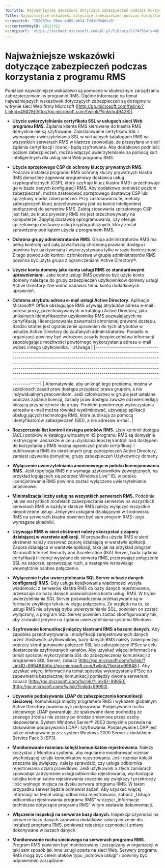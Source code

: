 ```yaml
---
TOCTitle: Najważniejsze wskazówki dotyczące zabezpieczeń podczas korzystania z programu RMS
Title: Najważniejsze wskazówki dotyczące zabezpieczeń podczas korzystania z programu RMS
ms:assetid: '762037ce-9bee-4d89-bb14-7dd1c004dca3'
ms:contentKeyID: 18123321
ms:mtpsurl: 'https://technet.microsoft.com/pl-pl/library/Cc747564(v=WS.10)'
---
```


Najważniejsze wskazówki dotyczące zabezpieczeń podczas korzystania z programu RMS
=================================================================================

Poniższe najważniejsze wskazówki są pomocne w skutecznym zarządzaniu zabezpieczeniami w programie RMS. Ogólne informacje na temat najważniejszych wskazówek dotyczących zabezpieczeń są dostępne w witrynie sieci Web firmy Microsoft ([http://go.microsoft.com/fwlink/?LinkId=49428](http://go.microsoft.com/fwlink/?linkid=49428)).

-   **Użycie uwierzytelniania certyfikatu SSL w usługach sieci Web programu RMS**. Żądania klienta RMS kierowane do klastra RMS domyślnie nie są szyfrowane. Zainstalowanie certyfikatu SSL i wymaganie uwierzytelniania SSL w wirtualnych katalogach RMS na wszystkich serwerach RMS w klastrze spowoduje, że przesyłane w sieci żądania certyfikacji i licencji będą szyfrowane. Aby dodatkowo podnieść poziom zabezpieczeń, można włączyć uwierzytelnianie za pomocą kart inteligentnych dla usług sieci Web programu RMS.
-   **Użycie sprzętowego CSP do ochrony kluczy prywatnych RMS**. Podczas instalacji programu RMS ochronę kluczy prywatnych klastra RMS domyślnie zapewnia programowy dostawca usług kryptograficznych (CSP), który szyfruje klucz klastra RMS i przechowuje go w bazie danych konfiguracji RMS. Aby dodatkowo podnieść poziom zabezpieczeń, można zastosować sprzętowego dostawcę CSP lub sprzętowy moduł zabezpieczeń. Przy zastosowaniu tej metody zabezpieczeń klucz przechowywany jest na karcie inteligentnej podłączonej do serwerów RMS. Zaletą stosowania sprzętowego CSP jest fakt, że klucz prywatny RMS nie jest przechowywany na komputerze. Zapytaj dostawcę oprogramowania, czy oferuje sprzętowego dostawcę usług kryptograficznych, który został sprawdzony pod kątem użycia z programem RMS.
-   **Ochrona grupy administratorów RMS**. Grupa administratorów RMS ma pełną kontrolę nad całą zawartością chronioną prawami dostępu i powinna być uaktywniana i wykorzystywana tylko w razie konieczności. Z tego powodu do kontroli członkostwa w grupie administratorów RMS powinna być użyta grupa z ograniczeniami Active Directory®.
-   **Użycie konta domeny jako konta usługi RMS ze standardowymi uprawnieniami**. Jako konto usługi RMS powinno być użyte konto domeny należące do grupy zabezpieczeń użytkowników domeny usługi Active Directory. Nie wolno nadawać temu kontu dodatkowych uprawnień.
-   **Ochrona atrybutu adresu e-mail usługi Active Directory**. Aplikacje Microsoft® Office obsługujące RMS używają atrybutów adresu e-mail i adresu proxy, przechowywanych w katalogu Active Directory, jako unikalnych identyfikatorów użytkownika RMS pozwalających na certyfikację i licencjonowanie zawartości chronionej prawami dostępu. Bardzo istotne jest ograniczenie uprawnień do tych atrybutów w usłudze Active Directory do zaufanych administratorów. Ponadto w organizacji powinny być wdrożone zasady bezpieczeństwa informacji zapobiegające możliwości powtórnego wykorzystania adresu e-mail wobec innego użytkownika.
    | ![](images/Cc747564.note(WS.10).gif)Uwaga                                                                                                                                                                                                                                                                                                                                                                                                                                   |
    |----------------------------------------------------------------------------------------------------------------------------------------------------------------------------------------------------------------------------------------------------------------------------------------------------------------------------------------------------------------------------------------------------------------------------------------------------------------------------------------------------------|
    | Alternatywnie, aby uniknąć tego problemu, można w szablonach zasad praw dostępu przypisać prawa grupom, a nie indywidualnym pracownikom. Jeśli członkostwo w grupie jest ustalane podczas żądania licencji, zasady praw dostępu zawsze odzwierciedlają bieżącą przynależność do grupy. Problem powtórnego wykorzystania adresów e-mail można również wyeliminować, używając aplikacji obsługujących technologię RMS, które publikują za pomocą identyfikatorów zabezpieczeń (SID), a nie adresów e-mail. |

-   **Rozszerzenie list kontroli dostępu potoków RMS.** Listy kontroli dostępu (ACL) potoków w katalogu wirtualnym IIS programu RMS są domyślnie restrykcyjne. Jednakże w celu uzyskania lepszej kontroli nad dostępem do korzystania z RMS można ograniczyć potoki certyfikacji i publikowania RMS do określonych grup zabezpieczeń Active Directory, zamiast używania domyślnej grupy zabezpieczeń Użytkownicy domeny.
-   **Wyłączenie uwierzytelniania anonimowego w potoku licencjonowania RMS.** Jeśli topologia RMS nie wymaga użytkowników zewnętrznych, na przykład logujących się poprzez Windows Live™ ID, w potoku licencjonowania RMS powinno zostać wyłączone uwierzytelnianie anonimowe.
-   **Minimalizacja liczby usług na wszystkich serwerach RMS.** Podobnie jak we wszystkich modelach zabezpieczania serwerów na wszystkich serwerach RMS w każdym klastrze RMS należy wyłączyć wszystkie niepotrzebne usługi. Jedynymi usługami działającymi w środowisku RMS na serwerach klastra powinien być sam program RMS i jego wymagane składniki.
-   **Używając RMS w sieci ekstranet należy skorzystać z zapory działającej w warstwie aplikacji.** W przypadku użycia RMS w sieci ekstranet należy stosować zaporę działającą w warstwie aplikacji. Zapora działająca w warstwie aplikacji, taka jak na przykład program Microsoft Internet Security and Acceleration (ISA) Server, bada żądania certyfikacji i licencji wysyłane do serwera RMS, przerywając połączenie SSL na zaporze, sprawdzając ruch, a następnie wznawiając wewnętrznie osobne połączenie.
-   **Wyłączenie trybu uwierzytelniania SQL Server w bazie danych konfiguracji RMS**. Gdy usługa kolejkowania wiadomości wysyła wiadomości z serwerów klastra RMS do bazy danych rejestrowania, przekazuje do bazy danych poświadczenia konta usługi RMS. W trybie uwierzytelniania SQL Server poświadczenia przekazywane są w formacie zwykłego tekstu w ciągu połączenia. Ze względu na to, że usługi RMS nie używają trybu uwierzytelniania SQL, powinien on zostać wyłączony, a program SQL Server powinien zostać skonfigurowany tak, aby zezwalać jedynie na żądania uwierzytelniania systemu Windows.
-   **Szyfrowanie komunikacji między klastrami RMS a bazami danych.** Aby zapobiec przechwytywaniu i modyfikacji zarejestrowanych danych przez złośliwych użytkowników, bazy danych RMS należy zabezpieczyć poprzez skonfigurowanie połączeń SSL lub zabezpieczeń IPSec w celu dostarczenia szyfrowanych kanałów. Aby uzyskać więcej informacji na temat sposobu wykorzystania SSL do zabezpieczenia komunikacji z programem SQL Server, zobacz [http://go.microsoft.com/fwlink/?LinkID=99948](http://go.microsoft.com/fwlink/?linkid=99948.). Aby uzyskać więcej informacji na temat sposobu wykorzystania IPSec do zapewnienia bezpiecznej komunikacji pomiędzy dwoma serwerami, zobacz [http://go.microsoft.com/fwlink/?LinkID=99950](http://go.microsoft.com/fwlink/?linkid=99950).
-   **Używanie podpisywania LDAP do zabezpieczenia komunikacji sieciowej**. Komunikacja między programem RMS i wykazem globalnym Active Directory powinna być podpisywana. Podpisywanie ruchu sieciowego LDAP gwarantuje, że spakowane dane pochodzą ze znanego źródła i nie zostały po drodze zmienione przez osoby niepowołane. System Windows Server® 2003 domyślnie pozwala na stosowanie podpisywania LDAP i szyfrowania. Podpisywanie LDAP jest także obsługiwane przez system Windows 2000 Server z dodatkiem Service Pack 3 (SP3).
-   **Monitorowanie rozmiaru kolejki komunikatów rejestrowania**. Należy korzystać z Monitora systemu, aby regularnie monitorować rozmiar wychodzącej kolejki komunikatów rejestrowania. Jeśli rozmiar kolejki znacznie się zwiększy, należy sprawdzić, czy usługa odbiornika rejestrowania działa prawidłowo. Jeśli użytkownik o złych zamiarach spowoduje zatrzymanie usługi odbiornika rejestrowania, wychodząca kolejka komunikatów rejestrowania znacznie się zwiększy i przekroczy ilość wolnego miejsca na dysku serwera programu RMS. W takim przypadku serwer będzie odmawiał żądań. Aby uzyskać więcej informacji na temat usługi odbiornika rejestrowania, zobacz „Usługa odbiornika rejestrowania programu RMS” w części „Informacje techniczne dotyczące programu RMS” w tym zestawie dokumentacji.
-   **Włączenie inspekcji na serwerze bazy danych**. Inspekcja czynności na serwerze bazy danych zapewnia dodatkowe zabezpieczenie dla instalacji programu RMS, ponieważ rejestruje czynności i zmiany dokonywane w bazach danych.
-   **Monitorowanie ruchu sieciowego na serwerach programu RMS**. Program RMS powinien być monitorowany i zarządzany w organizacji w taki sam sposób jak inne usługi oparte na sieci Web. Serwery programu RMS mogą być celem ataków typu „odmowa usługi” i powinny być odpowiednio zarządzane.
